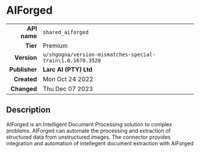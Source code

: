 # AIForged
| | |
|-:|-|
|**API name**|`shared_aiforged`|
|**Tier**|Premium|
|**Version**|`u/shgogna/version-mismatches-special-train\1.0.1670.3520`|
|**Publisher**|**Larc AI (PTY) Ltd**|
|**Created**|Mon Oct 24 2022|
|**Changed**|Thu Dec 07 2023|

## Description
AIForged is an Intelligent Document Processing solution to complex problems. AIForged can automate the processing and extraction of structured data from unstructured images. The connector provides integration and automation of intellegent document extraction with AIForged
